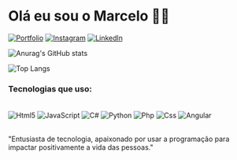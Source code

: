 # Olá eu sou o Marcelo 🖐🏻

[![Portfolio](https://img.shields.io/badge/dev.to-fff?style=for-the-badge&logo=devdotto&logoColor=blue)]()
[![Instagram](https://img.shields.io/badge/Instagram-fff?style=for-the-badge&logo=instagram&logoColor=blue)](https://instagram.com/soft_marcelo?igshid=MTk0NTkyODZkYg%3D%3D&utm_source=qr)
[![Linkedln](https://img.shields.io/badge/LinkedIn-fff?style=for-the-badge&logo=linkedin&logoColor=blue)](https://www.linkedin.com/in/marcelo-junior-027715261/)

![Anurag's GitHub stats](https://github-readme-stats.vercel.app/api?username=MarceloScripts&show_icons=true&theme=transparent&bg_color=fff&text_color=000&hide_title=true&hide_stars=true)

![Top Langs](https://github-readme-stats.vercel.app/api/top-langs/?username=MarceloScripts&hidden_progress_bars=true)

### Tecnologias que uso: 

<div style="display: inline_block"></br>
    <img align="center"alt="Html5" src="https://img.shields.io/badge/HTML5-fff?style=for-the-badge&logo=html5&logoColor=blue">
    <img align="center"alt="JavaScript" src="https://img.shields.io/badge/JavaScript-fff?style=for-the-badge&logo=javascript&logoColor=blue">
    <img align="center"alt="C#" src="https://img.shields.io/badge/C%23-fff?style=for-the-badge&logo=c-sharp&logoColor=blue">
    <img align="center"alt="Python" src="https://img.shields.io/badge/Python-fff?style=for-the-badge&logo=python&logoColor=blue">
    <img align="center"alt="Php" src="https://img.shields.io/badge/PHP-fff?style=for-the-badge&logo=php&logoColor=blue">
    <img align="center"alt="Css" src="https://img.shields.io/badge/CSS3-fff?style=for-the-badge&logo=css3&logoColor=blue">
    <img align="center"alt="Angular" src="https://img.shields.io/badge/Angular-fff?style=for-the-badge&logo=angular&logoColor=blue">
</div></br>

"Entusiasta de tecnologia, apaixonado por usar a programação para impactar positivamente a vida das pessoas."
